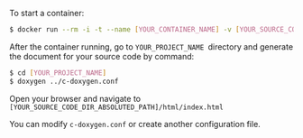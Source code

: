 To start a container:

```bash
$ docker run --rm -i -t --name [YOUR_CONTAINER_NAME] -v [YOUR_SOURCE_CODE_DIR_ABSOLUTED_PATH]:/doxygen/[YOUR_PROJECT_NAME] luongnv89/doxygen /bin/bash
```

After the container running, go to `YOUR_PROJECT_NAME `directory and generate the document for your source code by command:

```bash
$ cd [YOUR_PROJECT_NAME]
$ doxygen ../c-doxygen.conf
```
Open your browser and navigate to `[YOUR_SOURCE_CODE_DIR_ABSOLUTED_PATH]/html/index.html`

You can modify `c-doxygen.conf` or create another configuration file.


